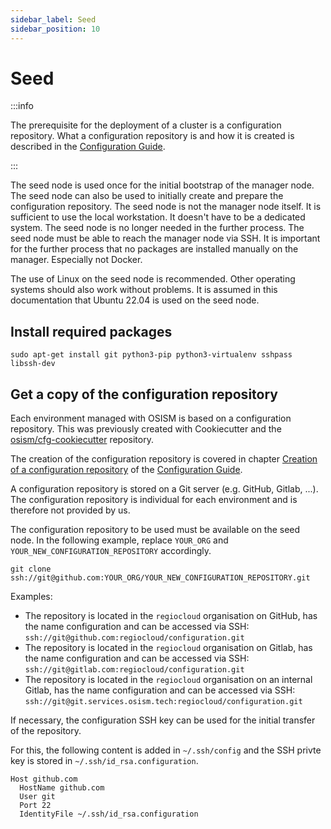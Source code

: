```yaml
---
sidebar_label: Seed
sidebar_position: 10
---
```


# Seed

:::info

The prerequisite for the deployment of a cluster is a configuration repository.
What a configuration repository is and how it is created is described in the
[Configuration Guide](../configuration-guide/configuration-repository.md#creating-a-new-configuration-repository).

:::

The seed node is used once for the initial bootstrap of the manager node. The seed node can
also be used to initially create and prepare the configuration repository. The seed node is
not the manager node itself. It is sufficient to use the local workstation. It doesn't have
to be a dedicated system. The seed node is no longer needed in the further process. The seed
node must be able to reach the manager node via SSH. It is important for the further process
that no packages are installed manually on the manager. Especially not Docker.


The use of Linux on the seed node is recommended. Other operating systems should also
work without problems. It is assumed in this documentation that Ubuntu 22.04 is used on
the seed node.

## Install required packages

```
sudo apt-get install git python3-pip python3-virtualenv sshpass libssh-dev
```

## Get a copy of the configuration repository

Each environment managed with OSISM is based on a configuration repository. This was
previously created with Cookiecutter and the [osism/cfg-cookiecutter](https://github.com/osism/cfg-cookiecutter)
repository.

The creation of the configuration repository is covered in chapter
[Creation of a configuration repository](../configuration-guide/configuration-repository.md#creating-a-new-configuration-repository)
of the [Configuration Guide](../configuration-guide/index.md).

A configuration repository is stored on a Git server (e.g. GitHub, Gitlab, ...). The
configuration repository is individual for each environment and is therefore not provided
by us.

The configuration repository to be used must be available on the seed node. In the following
example, replace `YOUR_ORG` and `YOUR_NEW_CONFIGURATION_REPOSITORY` accordingly.

```
git clone ssh://git@github.com:YOUR_ORG/YOUR_NEW_CONFIGURATION_REPOSITORY.git
```

Examples:

* The repository is located in the `regiocloud` organisation on GitHub, has the name
  configuration and can be accessed via SSH: `ssh://git@github.com:regiocloud/configuration.git`
* The repository is located in the `regiocloud` organisation on Gitlab, has the name configuration
  and can be accessed via SSH: `ssh://git@gitlab.com:regiocloud/configuration.git`
* The repository is located in the `regiocloud` organisation on an internal Gitlab, has the name
  configuration and can be accessed via SSH: `ssh://git@git.services.osism.tech:regiocloud/configuration.git`

If necessary, the configuration SSH key can be used for the initial transfer of the repository.

For this, the following content is added in `~/.ssh/config` and the SSH privte key is stored in
`~/.ssh/id_rsa.configuration`.


```
Host github.com
  HostName github.com
  User git
  Port 22
  IdentityFile ~/.ssh/id_rsa.configuration
```
